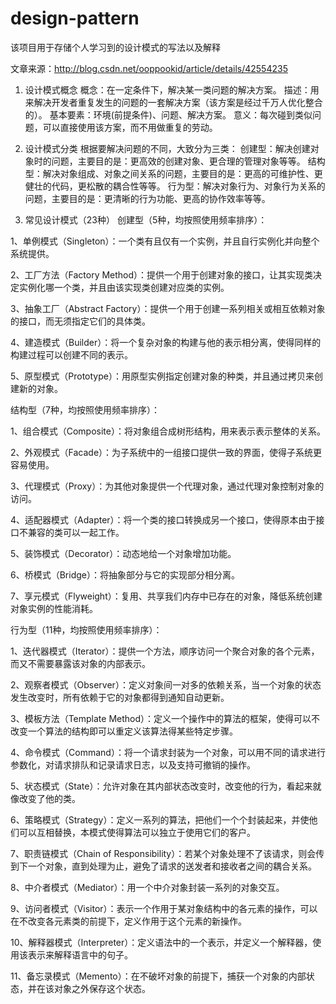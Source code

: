 # design-pattern
该项目用于存储个人学习到的设计模式的写法以及解释

文章来源：http://blog.csdn.net/ooppookid/article/details/42554235

1. 设计模式概念
概念：在一定条件下，解决某一类问题的解决方案。
描述：用来解决开发者重复发生的问题的一套解决方案（该方案是经过千万人优化整合的）。
基本要素：环境(前提条件)、问题、解决方案。
意义：每次碰到类似问题，可以直接使用该方案，而不用做重复的劳动。

2. 设计模式分类
根据要解决问题的不同，大致分为三类：
创建型：解决创建对象时的问题，主要目的是：更高效的创建对象、更合理的管理对象等等。
结构型：解决对象组成、对象之间关系的问题，主要目的是：更高的可维护性、更健壮的代码，更松散的耦合性等等。
行为型：解决对象行为、对象行为关系的问题，主要目的是：更清晰的行为功能、更高的协作效率等等。

3. 常见设计模式（23种）
创建型（5种，均按照使用频率排序）：

  1、单例模式（Singleton）：一个类有且仅有一个实例，并且自行实例化并向整个系统提供。

  2、工厂方法（Factory Method）：提供一个用于创建对象的接口，让其实现类决定实例化哪一个类，并且由该实现类创建对应类的实例。

  3、抽象工厂（Abstract Factory）：提供一个用于创建一系列相关或相互依赖对象的接口，而无须指定它们的具体类。

  4、建造模式（Builder）：将一个复杂对象的构建与他的表示相分离，使得同样的构建过程可以创建不同的表示。

  5、原型模式（Prototype）：用原型实例指定创建对象的种类，并且通过拷贝来创建新的对象。

结构型（7种，均按照使用频率排序）：

  1、组合模式（Composite）：将对象组合成树形结构，用来表示表示整体的关系。

  2、外观模式（Facade）：为子系统中的一组接口提供一致的界面，使得子系统更容易使用。

  3、代理模式（Proxy）：为其他对象提供一个代理对象，通过代理对象控制对象的访问。

  4、适配器模式（Adapter）：将一个类的接口转换成另一个接口，使得原本由于接口不兼容的类可以一起工作。

  5、装饰模式（Decorator）：动态地给一个对象增加功能。

  6、桥模式（Bridge）：将抽象部分与它的实现部分相分离。

  7、享元模式（Flyweight）：复用、共享我们内存中已存在的对象，降低系统创建对象实例的性能消耗。


行为型（11种，均按照使用频率排序）：

  1、迭代器模式（Iterator）：提供一个方法，顺序访问一个聚合对象的各个元素，而又不需要暴露该对象的内部表示。

  2、观察者模式（Observer）：定义对象间一对多的依赖关系，当一个对象的状态发生改变时，所有依赖于它的对象都得到通知自动更新。

  3、模板方法（Template Method）：定义一个操作中的算法的框架，使得可以不改变一个算法的结构即可以重定义该算法得某些特定步骤。

  4、命令模式（Command）：将一个请求封装为一个对象，可以用不同的请求进行参数化，对请求排队和记录请求日志，以及支持可撤销的操作。

  5、状态模式（State）：允许对象在其内部状态改变时，改变他的行为，看起来就像改变了他的类。

  6、策略模式（Strategy）：定义一系列的算法，把他们一个个封装起来，并使他们可以互相替换，本模式使得算法可以独立于使用它们的客户。

  7、职责链模式（Chain of Responsibility）：若某个对象处理不了该请求，则会传到下一个对象，直到处理为止，避免了请求的送发者和接收者之间的耦合关系。

  8、中介者模式（Mediator）：用一个中介对象封装一系列的对象交互。

  9、访问者模式（Visitor）：表示一个作用于某对象结构中的各元素的操作，可以在不改变各元素类的前提下，定义作用于这个元素的新操作。

  10、解释器模式（Interpreter）：定义语法中的一个表示，并定义一个解释器，使用该表示来解释语言中的句子。

  11、备忘录模式（Memento）：在不破坏对象的前提下，捕获一个对象的内部状态，并在该对象之外保存这个状态。

